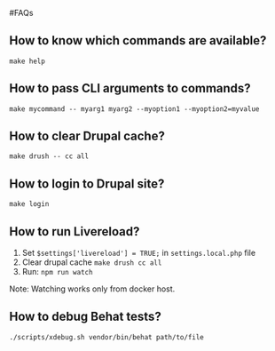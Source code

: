 #FAQs

## How to know which commands are available?
```
make help
```

## How to pass CLI arguments to commands?
```
make mycommand -- myarg1 myarg2 --myoption1 --myoption2=myvalue
```

## How to clear Drupal cache?
```
make drush -- cc all
```

## How to login to Drupal site?
```
make login
```

## How to run Livereload?
1. Set `$settings['livereload'] = TRUE;` in `settings.local.php` file
2. Clear drupal cache `make drush cc all`
3. Run: `npm run watch`

Note: Watching works only from docker host.

## How to debug Behat tests?
```
./scripts/xdebug.sh vendor/bin/behat path/to/file
```
